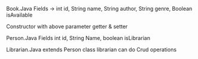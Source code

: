 Book.Java
Fields ->
int id,
String name,
String author,
String genre,
Boolean isAvailable

Constructor with above parameter
getter & setter

Person.Java
Fields
int id,
String Name,
boolean isLibrarian

Librarian.Java extends Person class
librarian can do Crud operations
